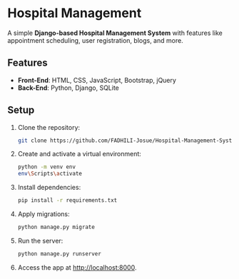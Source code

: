 # Hospital Management  

A simple **Django-based Hospital Management System** with features like appointment scheduling, user registration, blogs, and more.

## Features  
- **Front-End**: HTML, CSS, JavaScript, Bootstrap, jQuery  
- **Back-End**: Python, Django, SQLite

## Setup  
1. Clone the repository:  
   ```bash
   git clone https://github.com/FADHILI-Josue/Hospital-Management-System  
   ```
2. Create and activate a virtual environment:  
   ```bash
   python -m venv env  
   env\Scripts\activate
   ```
3. Install dependencies:  
   ```bash
   pip install -r requirements.txt  
   ```
4. Apply migrations:  
   ```bash
   python manage.py migrate  
   ```
5. Run the server:  
   ```bash
   python manage.py runserver  
   ```
6. Access the app at [http://localhost:8000](http://localhost:8000). 